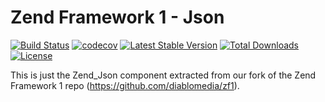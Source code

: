Zend Framework 1 - Json
============================
[![Build Status](https://travis-ci.org/diablomedia/zf1-json.svg?branch=master)](https://travis-ci.org/diablomedia/zf1-json)
[![codecov](https://codecov.io/gh/diablomedia/zf1-json/branch/master/graph/badge.svg)](https://codecov.io/gh/diablomedia/zf1-json)
[![Latest Stable Version](https://poser.pugx.org/diablomedia/zendframework1-json/v/stable)](https://packagist.org/packages/diablomedia/zendframework1-json)
[![Total Downloads](https://poser.pugx.org/diablomedia/zendframework1-json/downloads)](https://packagist.org/packages/diablomedia/zendframework1-json)
[![License](https://poser.pugx.org/diablomedia/zendframework1-json/license)](https://packagist.org/packages/diablomedia/zendframework1-json)

This is just the Zend_Json component extracted from our fork of the Zend Framework 1 repo (https://github.com/diablomedia/zf1).
